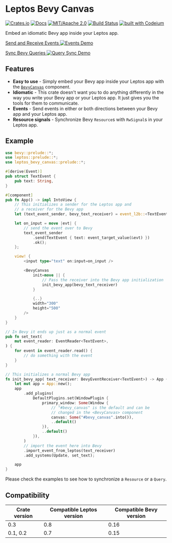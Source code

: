 # Leptos Bevy Canvas

[![Crates.io](https://img.shields.io/crates/v/leptos-bevy-canvas.svg)](https://crates.io/crates/leptos-bevy-canvas)
[![Docs](https://docs.rs/leptos-bevy-canvas/badge.svg)](https://docs.rs/leptos-bevy-canvas/)
[![MIT/Apache 2.0](https://img.shields.io/badge/license-MIT%2FApache-blue.svg)](https://github.com/synphonyte/leptos-bevy-canvas#license)
[![Build Status](https://github.com/synphonyte/leptos-bevy-canvas/actions/workflows/ci.yml/badge.svg)](https://github.com/synphonyte/leptos-bevy-canvas/actions/workflows/ci.yml)
[![built with Codeium](https://codeium.com/badges/main)](https://codeium.com)

<!-- cargo-rdme start -->

Embed an idiomatic Bevy app inside your Leptos app.

[Send and Receive Events ![Events Demo](https://media.githubusercontent.com/media/Synphonyte/leptos-bevy-canvas/refs/heads/main/docs/unidir_events.webp)](https://github.com/Synphonyte/leptos-bevy-canvas/tree/main/examples/unidir_events)

[Sync Bevy Queries ![Query Sync Demo](https://media.githubusercontent.com/media/Synphonyte/leptos-bevy-canvas/refs/heads/main/docs/synced_bevy_query.webp)](https://github.com/Synphonyte/leptos-bevy-canvas/tree/main/examples/synced_bevy_query)

## Features

- **Easy to use** - Simply embed your Bevy app inside your Leptos app with the
  [`BevyCanvas`](fn@crate::prelude::BevyCanvas) component.
- **Idiomatic** - This crate doesn't want you to do anything differently in the way you write
  your Bevy app or your Leptos app. It just gives you the tools for them to communicate.
- **Events** - Send events in either or both directions between your Bevy app and your Leptos app.
- **Resource signals** - Synchronize Bevy `Resource`s with `RwSignal`s in your Leptos app.

## Example

```rust
use bevy::prelude::*;
use leptos::prelude::*;
use leptos_bevy_canvas::prelude::*;

#[derive(Event)]
pub struct TextEvent {
    pub text: String,
}

#[component]
pub fn App() -> impl IntoView {
    // This initializes a sender for the Leptos app and
    // a receiver for the Bevy app
    let (text_event_sender, bevy_text_receiver) = event_l2b::<TextEvent>();

    let on_input = move |evt| {
        // send the event over to Bevy
        text_event_sender
            .send(TextEvent { text: event_target_value(&evt) })
            .ok();
    };

    view! {
        <input type="text" on:input=on_input />

        <BevyCanvas
            init=move || {
                // Pass the receiver into the Bevy app initialization
                init_bevy_app(bevy_text_receiver)
            }

            {..}
            width="300"
            height="500"
        />
    }
}

// In Bevy it ends up just as a normal event
pub fn set_text(
    mut event_reader: EventReader<TextEvent>,
) {
    for event in event_reader.read() {
        // do something with the event
    }
}

// This initializes a normal Bevy app
fn init_bevy_app( text_receiver: BevyEventReceiver<TextEvent>) -> App {
    let mut app = App::new();
    app
        .add_plugins(
            DefaultPlugins.set(WindowPlugin {
                primary_window: Some(Window {
                    // "#bevy_canvas" is the default and can be
                    // changed in the <BevyCanvas> component
                    canvas: Some("#bevy_canvas".into()),
                    ..default()
                }),
                ..default()
            }),
        )
        // import the event here into Bevy
        .import_event_from_leptos(text_receiver)
        .add_systems(Update, set_text);

    app
}
```

Please check the examples to see how to synchronize a `Resource` or a `Query`.

## Compatibility

| Crate version | Compatible Leptos version | Compatible Bevy version |
|---------------|---------------------------|-------------------------|
| 0.3           | 0.8                       | 0.16                    |
| 0.1, 0.2      | 0.7                       | 0.15                    |

<!-- cargo-rdme end -->
